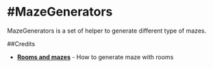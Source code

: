 #MazeGenerators
==========
MazeGenerators is a set of helper to generate different type of mazes.

##Credits

- [**Rooms and mazes**](https://journal.stuffwithstuff.com/2014/12/21/rooms-and-mazes/) - How to generate maze with rooms
